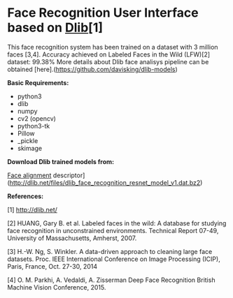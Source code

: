 # Face Recognition User Interface based on [Dlib](http://dlib.net)[1]

This face recognition system has been trained on a dataset with 3 million faces
[3,4]. Accuracy achieved on Labeled Faces in the Wild (LFW)[2] dataset: 99.38%
More details about Dlib face analisys pipeline can be obtained
[here].(https://github.com/davisking/dlib-models)

**Basic Requirements:**

- python3
- dlib
- numpy
- cv2 (opencv)
- python3-tk
- Pillow
- _pickle
- skimage

**Download Dlib trained models from:**

[Face alignment](http://dlib.net/files/shape_predictor_5_face_landmarks.dat.bz2)
descriptor](http://dlib.net/files/dlib_face_recognition_resnet_model_v1.dat.bz2)

**References:**

[1] http://dlib.net/

[2] HUANG, Gary B. et al. Labeled faces in the wild: A database for studying
face recognition in unconstrained environments. Technical Report 07-49,
     University of Massachusetts, Amherst, 2007.

[3] H.-W. Ng, S. Winkler. A data-driven approach to cleaning large face
datasets. Proc. IEEE International Conference on Image Processing (ICIP),
  Paris, France, Oct. 27-30, 2014 

[4] O. M. Parkhi, A. Vedaldi, A. Zisserman Deep Face Recognition British
Machine Vision Conference, 2015.

